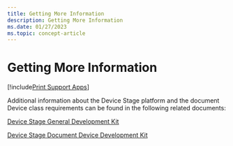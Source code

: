 ```yaml
---
title: Getting More Information
description: Getting More Information
ms.date: 01/27/2023
ms.topic: concept-article
---
```


# Getting More Information

[!include[Print Support Apps](../includes/print-support-apps.md)]

Additional information about the Device Stage platform and the document Device class requirements can be found in the following related documents:

[Device Stage General Development Kit](device-stage-general-development-kit.md)

[Device Stage Document Device Development Kit](device-stage-document-device-development-kit.md)
